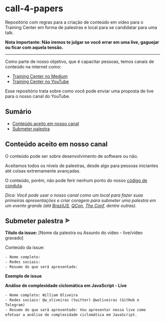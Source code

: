 # call-4-papers

Repositório com regras para a criação de conteúdo em vídeo para o Training Center em forma de palestras e local para se candidatar para uma talk.

**Nota importante: Não iremos te julgar se você errar em uma live, gaguejar ou ficar com aquela tensão.**

---

Como parte de nosso objetivo, que é capacitar pessoas, temos canais de conteúdo na internet como:

* [Training Center no Medium](https://medium.com/trainingcenter)
* [Training Center no YouTube](https://www.youtube.com/c/TrainingCenterChannel)

Esse repositório trata sobre como você pode enviar uma proposta de live para o nosso canal do YouTube.

## Sumário

* [Conteúdo aceito em nosso canal](#conteúdo-aceito-em-nosso-canal)
* [Submeter palestra](#submeter-palestra-)

## Conteúdo aceito em nosso canal

O conteúdo pode ser sobre desenvolvimento de software ou não.

Aceitamos todos os níveis de palestras, desde algo para pessoas iniciantes até coisas extremamente avançadas.

O conteúdo, porém, não pode ferir nenhum ponto do nosso [código de conduta](https://github.com/training-center/sobre/blob/master/CONDUCT.md).

*Dica: Você pode usar o nosso canal como um local para fazer suas primeiras apresentações e criar coragem para submeter uma palestra em um evento grande (alá [BrazilJS](https://braziljs.org/conf/), [QCon](https://qconferences.com/), [The Conf](http://www.theconf.club/), dentre outras).*

## Submeter palestra <img src="https://github.com/training-center/call-4-papers/blob/master/img/send-button.png?raw=true" width="20px" alt="enviar">

**Título da issue:** [Nome da palestra ou Assunto do vídeo - live/vídeo gravado]

Conteúdo da issue:

```
- Nome completo: 
- Redes sociais:
- Resumo do que será apresentado: 
```

**Exemplo de issue**

**Análise de complexidade ciclomática em JavaScript - Live**

```
- Nome completo: William Oliveira
- Redes sociais: @w_oliveiras (twitter) @woliveiras (GitHub e Telegram)
- Resumo do que será apresentado: Vou apresentar nessa live como efetuar a análise de complexidade ciclomática em JavaScript.
```
